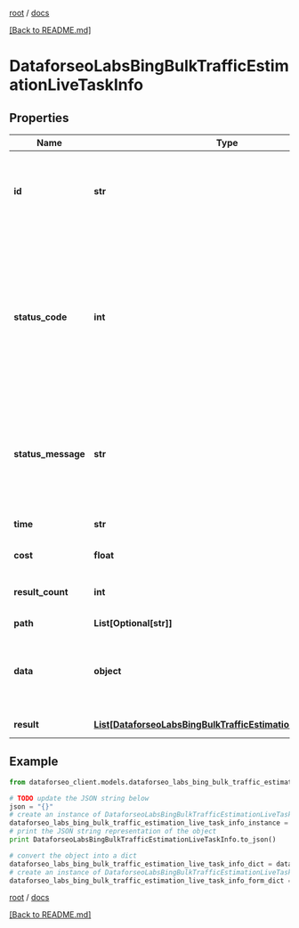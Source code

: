 [root](./../ "root") / [docs](./ "docs")

[[Back to README.md]](./../README.md "[Back to README.md]")

# DataforseoLabsBingBulkTrafficEstimationLiveTaskInfo

## Properties

Name | Type | Description | Notes
------------ | ------------- | ------------- | -------------
**id** | **str** | task identifier unique task identifier in our system in the UUID format | [optional]
**status_code** | **int** | status code of the task generated by DataForSEO, can be within the following range: 10000-60000 you can find the full list of the response codes here | [optional]
**status_message** | **str** | informational message of the task you can find the full list of general informational messages here | [optional]
**time** | **str** | execution time, seconds | [optional]
**cost** | **float** | total tasks cost, USD | [optional]
**result_count** | **int** | number of elements in the result array | [optional]
**path** | **List[Optional[str]]** | URL path | [optional]
**data** | **object** | contains the same parameters that you specified in the POST request | [optional]
**result** | [**List[DataforseoLabsBingBulkTrafficEstimationLiveResultInfo]**](DataforseoLabsBingBulkTrafficEstimationLiveResultInfo.md) | array of results | [optional]

## Example

```python
from dataforseo_client.models.dataforseo_labs_bing_bulk_traffic_estimation_live_task_info import DataforseoLabsBingBulkTrafficEstimationLiveTaskInfo

# TODO update the JSON string below
json = "{}"
# create an instance of DataforseoLabsBingBulkTrafficEstimationLiveTaskInfo from a JSON string
dataforseo_labs_bing_bulk_traffic_estimation_live_task_info_instance = DataforseoLabsBingBulkTrafficEstimationLiveTaskInfo.from_json(json)
# print the JSON string representation of the object
print DataforseoLabsBingBulkTrafficEstimationLiveTaskInfo.to_json()

# convert the object into a dict
dataforseo_labs_bing_bulk_traffic_estimation_live_task_info_dict = dataforseo_labs_bing_bulk_traffic_estimation_live_task_info_instance.to_dict()
# create an instance of DataforseoLabsBingBulkTrafficEstimationLiveTaskInfo from a dict
dataforseo_labs_bing_bulk_traffic_estimation_live_task_info_form_dict = dataforseo_labs_bing_bulk_traffic_estimation_live_task_info.from_dict(dataforseo_labs_bing_bulk_traffic_estimation_live_task_info_dict)
```

  

[root](./../ "root") / [docs](./ "docs")

[[Back to README.md]](./../README.md "[Back to README.md]")
